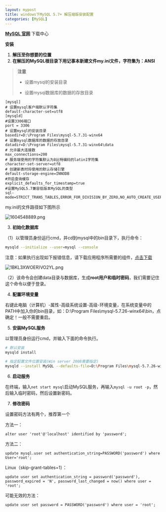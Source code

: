 ```yaml
---
layout: mypost
title: windows下MySQL 5.7+ 解压缩版安装配置
categories: [MySQL]
---
```


**[MySQL 官网](https://dev.mysql.com/downloads/mysql/)** 下载中心

**安装**

1. **解压至你想要的位置**
2. **在解压的MySQL根目录下用记事本新建文件my.ini文件，字符集为：ANSI**

> **注意**
>
> - 设置mysql的安装目录
>
> - 设置mysql数据库的数据的存放目录

```
[mysql]
# 设置mysql客户端默认字符集
default-character-set=utf8 
[mysqld]
#设置3306端口
port = 3306 
# 设置mysql的安装目录
basedir=D:\Program Files\mysql-5.7.31-winx64
# 设置mysql数据库的数据的存放目录
datadir=D:\Program Files\mysql-5.7.31-winx64\data
# 允许最大连接数
max_connections=200
# 服务端使用的字符集默认为8比特编码的latin1字符集
character-set-server=utf8
# 创建新表时将使用的默认存储引擎
default-storage-engine=INNODB
#开启查询缓存
explicit_defaults_for_timestamp=true
#设置MySQL5.7兼容低版本MySQL的类型
sql-mode=STRICT_TRANS_TABLES,ERROR_FOR_DIVISION_BY_ZERO,NO_AUTO_CREATE_USER
```

my.ini的文件路径如下图所示

 ![1604548889.png](1604548903141041002.png)

3. **初始化数据库**

（1）以管理员身份运行cmd，并cd到mysql中的bin目录下，执行命令：

```bash
mysqld --initialize --user=mysql --console
```

注意：如果执行出现如下报错信息，请下载应用程序所需要的组件，[点击下载](https://www.microsoft.com/zh-CN/download/details.aspx?id=40784)

![1BKL3XWOER)VO2YL.png](1594213836083054299.png)

（2）该命令会创建data目录与数据库，生成**root用户和临时密码**，我们需要记住这个命令以便于登录。

4. **配置环境变量**

右键此电脑（计算机）-属性-高级系统设置-高级-环境变量，在系统变量中的PATH中加入你的bin目录，如：D:\Program Files\mysql-5.7.26-winx64\bin，点确定！一般不需要重启。

5. **安装MySQL服务**

以管理员身份运行cmd，并输入下面的命令执行。

```bash
# 默认安装
mysqld install

# 指定配置文件位置安装(Win server 2008需要指定)
mysqld --install MySQL --defaults-file=D:\Program Files\mysql-5.7.26-winx64\my.ini
```

6. **启动服务**

在终端，输入`net start mysql`启动MySQL服务，再输入`mysql -u root -p`，然后输入临时密码，然后设置新密码。

7. **修改密码**

设置密码方法有两个，推荐第一个

方法一：

```mysql
alter user 'root'@'localhost' identified by 'password';
```

方法二：

```mysql
update mysql.user set authentication_string=PASSWORD('password') where User='root';
```

Linux（skip-grant-tables=1）：

```mysql
update user set authentication_string = password('password'), password_expired = 'N', password_last_changed = now() where user = 'root';
```

可能无效的方法：

```mysql
update user set password = PASSWORD('password') where user = 'root';
```
